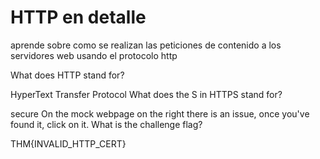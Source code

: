 # HTTP en detalle

aprende sobre como se realizan las peticiones de contenido a los servidores web usando el protocolo http

What does HTTP stand for?

HyperText Transfer Protocol
What does the S in HTTPS stand for?

secure
On the mock webpage on the right there is an issue, once you've found it, click on it. What is the challenge flag?

THM{INVALID_HTTP_CERT}
